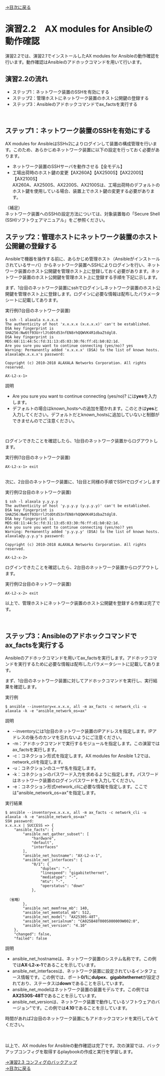 [→目次に戻る](/README.md)
<br>
# 演習2.2　AX modules for Ansibleの動作確認

演習2.2では、演習2.1でインストールしたAX modules for Ansibleの動作確認を行います。動作確認はAnsibleのアドホックコマンドを用いて行います。

## 演習2.2の流れ

- ステップ1：ネットワーク装置のSSHを有効にする
- ステップ2：管理ホストにネットワーク装置のホスト公開鍵の登録する
- ステップ3：Ansibleのアドホックコマンドでax_factsを実行する

<br>

## ステップ1：ネットワーク装置のSSHを有効にする
AX modules for AnsibleはSSHv2によりログインして装置の構成管理を行います。このため、あらかじめネットワーク装置に以下の設定を行っておく必要があります。  
- ネットワーク装置のSSHサーバを動作させる【全モデル】
- 工場出荷時のホスト鍵の変更【AX260A】【AX2500S】【AX2200S】【AX2100S】  
	AX260A、AX2500S、AX2200S、AX2100Sは、工場出荷時のデフォルトのホスト鍵を使用している場合、装置上でホスト鍵の変更する必要があります。  

（補足）  
	ネットワーク装置へのSSHの設定方法については、対象装置毎の「Secure Shell (SSH)ソフトウェアマニュアル」をご参照ください。

## ステップ2：管理ホストにネットワーク装置のホスト公開鍵の登録する
Ansibleで機器を操作する前に、あらかじめ管理ホスト（Ansibleがインストールされているサーバ）からネットワーク装置へSSHによりログインを行い、ネットワーク装置のホスト公開鍵を管理ホスト上に登録しておく必要があります。ネットワーク装置のホスト公開鍵を管理ホスト上に登録する手順を下記に示します。

まず、1台目のネットワーク装置にsshでログインしネットワーク装置のホスト公開鍵を管理ホスト上に登録します。ログインに必要な情報は配布したパラメータシートに記載してあります。  

実行例(1台目のネットワーク装置)
```
$ ssh -l alaxala x.x.x.x
The authenticity of host 'x.x.x.x (x.x.x.x)' can't be established.
DSA key fingerprint is SHA256:Nw6tf93UrrlJtdOtd53nfEN8rhQQWVK4R1dbaZtdgl8.
DSA key fingerprint is MD5:68:11:44:5c:fd:31:13:d5:03:30:f6:ff:d1:b0:82:1d.
Are you sure you want to continue connecting (yes/no)? yes
Warning: Permanently added 'x.x.x.x' (DSA) to the list of known hosts.
alaxala@x.x.x.x's password:

Copyright (c) 2010-2018 ALAXALA Networks Corporation. All rights reserved.

AX-L2-x-1>

```

説明
- Are you sure you want to continue connecting (yes/no)? には**yes**を入力します。
- デフォルトの場合はknown_hostsへの追加を聞かれます。このときは**yes**と入力してください。デフォルトだとknown_hostsに追加していないと制御ができませんのでご注意ください。
<br>

ログインできたことを確認したら、1台目のネットワーク装置からログアウトします。

実行例(1台目のネットワーク装置)
```
AX-L2-x-1> exit

```
<br>
次に、2台目のネットワーク装置に、1台目と同様の手順でSSHでログインします

実行例(2台目のネットワーク装置)
```
$ ssh -l alaxala y.y.y.y
The authenticity of host 'y.y.y.y (y.y.y.y)' can't be established.
DSA key fingerprint is SHA256:Nw6tf93UrrlJtdOtd53nfEN8rhQQWVK4R1dbaZtdgl8.
DSA key fingerprint is MD5:68:11:44:5c:fd:31:13:d5:03:30:f6:ff:d1:b0:82:1d.
Are you sure you want to continue connecting (yes/no)? yes
Warning: Permanently added 'y.y.y.y' (DSA) to the list of known hosts.
alaxala@y.y.y.y's password:

Copyright (c) 2010-2018 ALAXALA Networks Corporation. All rights reserved.

AX-L2-x-2>

```

ログインできたことを確認したら、2台目のネットワーク装置からログアウトします。

実行例(2台目のネットワーク装置)
```
AX-L2-x-2> exit

```

以上で、管理ホストにネットワーク装置のホスト公開鍵を登録する作業は完了です。

<br>

## ステップ3：Ansibleのアドホックコマンドでax_factsを実行する
Ansibleのアドホックコマンドを用いてax_factsを実行します。アドホックコマンドを実行するために必要な情報は配布したパラメータシートに記載してあります。


まず、1台目のネットワーク装置に対してアドホックコマンドを実行し、実行結果を確認します。

実行例
```
$ ansible --inventory=x.x.x.x, all -m ax_facts -c network_cli -u alaxala -k -e "ansible_network_os=ax"
```

説明
- \-\-inventoryには1台目のネットワーク装置のIPアドレスを指定します。IPアドレスの後ろのカンマを忘れないようにご注意ください。
- -m：アドホックコマンドで実行するモジュールを指定します。この演習ではax_factsを実行します。
- -c：コネクション形式を指定します。AX modules for Ansible 1.2では、network_cliを指定します。
- -u：コネクションのユーザ名を指定します。
- -k：コネクションのパスワード入力を求めるように指定します。パスワードはネットワーク装置のログインパスワードを入力してください。
- -e：コネクション形式network_cliに必要な情報を指定します。ここでは"ansible_network_os=ax"を指定します。

実行結果
```
$ ansible --inventory=x.x.x.x, all -m ax_facts -c network_cli -u alaxala -k -e "ansible_network_os=ax"
SSH password:
x.x.x.x | SUCCESS => {
    "ansible_facts": {
        "ansible_net_gather_subset": [
            "hardware",
            "default",
            "interfaces"
        ],
        "ansible_net_hostname": "AX-L2-x-1",
        "ansible_net_interfaces": {
            "0/1": {
                "duplex": "-",
                "linespeed": "gigabitethernet",
                "mediatype": "-",
                "mtu": "-",
                "operstatus": "down"
            },

 （省略）
        },
        "ansible_net_memfree_mb": 140,
        "ansible_net_memtotal_mb": 512,
        "ansible_net_model": "AX2530S-48T",
        "ansible_net_serialnum": "CA025B48T000S000009W002:0",
        "ansible_net_version": "4.10"
    },
    "changed": false,
    "failed": false

```
説明
- ansible_net_hostnameは、ネットワーク装置のシステム名称です。この例では**AX-L2-x-1**であることを示しています。
- ansible_net_interfacesは、ネットワーク装置に設定されているインタフェース情報です。この例では、ポート**0/1**に**dulpex**、**gigabitethernet**が設定されており、ステータスは**down**であることを示しています。
- ansible_net_modelはネットワーク装置の装置モデルです。この例では**AX2530S-48T**であることを示しています。
- ansible_net_versionは、ネットワーク装置で動作しているソフトウェアのバージョン"です。この例では**4.10**であることを示しています。

時間があれば2台目のネットワーク装置にもアドホックコマンドを実行してみてください。

<br>
<br>
以上で、AX modules for Ansibleの動作確認は完了です。次の演習では、バックアップコンフィグを取得するplaybookの作成と実行を学習します。

[→演習2.3 コンフィグのバックアップ](/2.3-backup.md)  
[→目次に戻る](/README.md)
